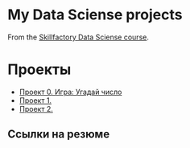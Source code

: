 # My Data Sciense projects
From the [Skillfactory Data Sciense course](https:skillfactory.ru/data-data-scientist).

# Проекты

* [Проект 0. Игра: Угадай число]()
* [Проект 1.]()
* [Проект 2.]()

## Ссылки на резюме